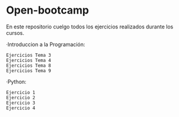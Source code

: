 # Open-bootcamp
En este repositorio cuelgo todos los ejercicios realizados durante los cursos.

·Introduccion a la Programación:

    Ejercicios Tema 3
    Ejercicios Tema 4
    Ejercicios Tema 8
    Ejercicios Tema 9

·Python:

    Ejercicio 1
    Ejercicio 2
    Ejercicio 3
    Ejercicio 4
